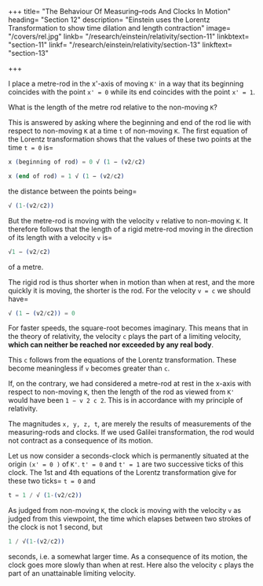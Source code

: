 +++
title=  "The Behaviour Of Measuring–rods And Clocks In Motion"
heading=  "Section 12"
description=  "Einstein uses the Lorentz Transformation to show time dilation and length contraction"
image=  "/covers/rel.jpg"
linkb=  "/research/einstein/relativity/section-11"
linkbtext=  "section-11"
linkf=  "/research/einstein/relativity/section-13"
linkftext=  "section-13"

+++

I place a metre-rod in the x'-axis of moving `K'` in a way that its beginning coincides with the point `x' = 0` while its end  coincides with the point `x' = 1`. 

What is the length of the metre rod relative to the non-moving `K`? 

This is answered by asking where the beginning and end of the rod lie with respect to non-moving `K` at a time `t` of non-moving `K`. The first equation of the Lorentz transformation shows that the values of these two points at the time `t = 0` is= 

``` elixir
x (beginning of rod) = 0 √ (1 − (v2/c2) 

x (end of rod) = 1 √ (1 − (v2/c2)
```

the distance between the points being= 

``` elixir
√ (1-(v2/c2))
```

But the metre-rod is moving with the velocity `v` relative to non-moving `K`. It therefore follows that the length of a rigid metre-rod moving in the direction of its length with a velocity `v` is= 

``` elixir
√1 − (v2/c2) 
```

of a metre.

The rigid rod is thus shorter when in motion than when at rest, and the more quickly it is moving, the shorter is the rod. For the velocity `v = c`  we should have= 

``` elixir
√ (1 − (v2/c2)) = 0
```

For faster speeds, the square-root becomes imaginary. This means that in the theory of relativity, the velocity `c` plays the part of a limiting velocity, **which can neither be reached nor exceeded by any real body**. 

This `c` follows from the equations of the Lorentz transformation. These become meaningless if `v` becomes greater than `c`.

If, on the contrary, we had considered a metre-rod at rest in the x-axis with respect to non-moving `K`, then the length of the rod as viewed from `K'` would have been `1 − v 2 c 2`. This is in accordance with my principle of relativity.<!--  which forms the basis of our considerations.  -->

<!-- A priori it is quite clear that we must be able to learn something about the physical behaviour of measuring-rods and clocks from the equations of transformation, for  -->

The magnitudes `x, y, z, t`, are merely the results of measurements of the measuring-rods and clocks. If we used Galilei transformation, the rod would not contract as a consequence of its motion.

Let us now consider a seconds-clock which is permanently situated at the origin `(x' = 0 )` of `K'`. `t' = 0` and `t' = 1` are two successive ticks of this clock. The 1st and 4th equations of the Lorentz transformation give for these two ticks=  `t = 0` and

``` elixir
t = 1 / √ (1-(v2/c2))
```

As judged from non-moving `K`, the clock is moving with the velocity `v` as judged from this viewpoint, the time which elapses between two strokes of the clock is not 1 second, but

``` elixir
1 / √(1-(v2/c2))
```

seconds, i.e. a somewhat larger time. As a consequence of its motion, the clock goes more slowly than when at rest. Here also the velocity `c` plays the part of an unattainable limiting velocity.
